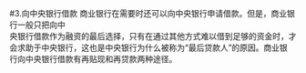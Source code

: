 #3.向中央银行借款
商业银行在需要时还可以向中央银行申请借款。但是，商业银行一般只把向中<br />
    央银行借款作为融资的最后选择，只有在通过其他方式难以借到足够的资金时，才<br />
    会求助于中央银行，这也是中央银行为什么被称为“最后贷款人”的原因。商业银<br />
  行向中央银行借款有再贴现和再贷款两种途径。